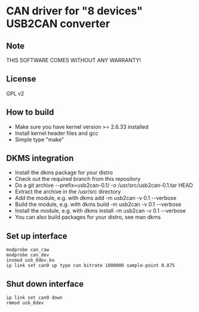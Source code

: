 CAN driver for "8 devices" USB2CAN converter
================================================

Note
----
THIS SOFTWARE COMES WITHOUT ANY WARRANTY!


License
-------
GPL v2


How to build
------------
* Make sure you have kernel version >= 2.6.33 installed
* Install kernel header files and gcc
* Simple type "make"


DKMS integration
----------------
* Install the dkms package for your distro
* Check out the required branch from this repository
* Do a git archive --prefix=usb2can-0.1/ -o /usr/src/usb2can-0.1.tar HEAD
* Extract the archive in the /usr/src directory
* Add the module, e.g. with dkms add -m usb2can -v 0.1 --verbose
* Build the module, e.g. with dkms build -m usb2can -v 0.1 --verbose
* Install the module, e.g. with dkms install -m usb2can -v 0.1 --verbose
* You can also build packages for your distro, see man dkms


Set up interface
----------------
    modprobe can_raw
    modprobe can_dev
    insmod usb_8dev.ko
    ip link set can0 up type can bitrate 1000000 sample-point 0.875


Shut down interface
-------------------
    ip link set can0 down
    rmmod usb_8dev
